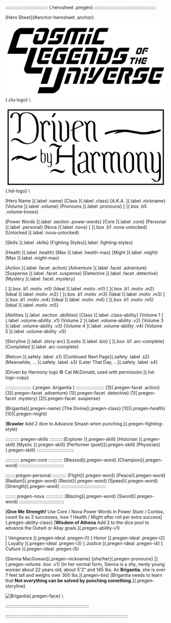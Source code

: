 ::::::::::::::::::::::::::::::::: {.herosheet .pregen} ::::::::::::::::::::::::::::::::::::::::::::::::

[Hero Sheet]{#anchor-herosheet .anchor}

![Cosmic Legends of the Universe](art/clu-logo-black-medium.png){.clu-logo} \ 

![Driven by Harmony](art/DrivenByHarmonyLogo.png){.hd-logo} \

[Hero Name                                                    ]{.label .name}
[Class          ]{.label .class}              [A.K.A.         ]{.label .nickname}
[Volume         ]{.label .volume}             [Pronouns       ]{.label .pronouns}
[               ]{.box .b5 .volume-boxes}

[Power Words                                                  ]{.label .section .power-words}
[Core           ]{.label .core}               [Personal       ]{.label .personal}
[Nova           ]{.label .nova}
[               ]{.box .b1 .nova-unlocked}    [Unlocked       ]{.label .nova-unlocked}

[Skills         ]{.label .skills}             [Fighting Styles]{.label .fighting-styles}

[Health         ]{.label .health}             [Max            ]{.label .health-max}
[Might          ]{.label .might}              [Max            ]{.label .might-max}

[Action         ]{.label .facet .action}      [Adventure      ]{.label .facet .adventure}
[Suspense       ]{.label .facet .suspense}    [Detective      ]{.label .facet .detective} 
[Mystery                                                      ]{.label .facet .mystery}

[               ]{.box .b1 .motiv .m1}        [Ideal          ]{.label .motiv .m1}
[               ]{.box .b1 .motiv .m2}        [Ideal          ]{.label .motiv .m2}
[               ]{.box .b1 .motiv .m3}        [Ideal          ]{.label .motiv .m3}
[               ]{.box .b1 .motiv .m4}        [Ideal          ]{.label .motiv .m4}
[               ]{.box .b1 .motiv .m5}        [Ideal          ]{.label .motiv .m5}

[Abilities                                                    ]{.label .section .abilities}
[Class          ]{.label .class-ability}      [Volume 1       ]{.label .volume-ability .v1}
[Volume 2       ]{.label .volume-ability .v2} [Volume 3       ]{.label .volume-ability .v3}
[Volume 4       ]{.label .volume-ability .v4} [Volume 5       ]{.label .volume-ability .v5}

[Storyline      ]{.label .story-arc}          [Looks          ]{.label .bio}
[               ]{.box .b1 .arc-complete}     [Completed      ]{.label .arc-complete}


[Retcon         ]{.safety .label .s1}     [Continued Next Page]{.safety .label .s2}
[Meanwhile, ... ]{.safety .label .s3}     [Later That Day, ...]{.safety .label .s4}

[Driven by Harmony logo &copy; Cat McDonald, used with permission.]{.hd-logo-copy}

:::::::::::::::::::: {.pregen .brigantia } ::::::::::::::::::::::
[3]{.pregen-facet .action}
[3]{.pregen-facet .adventure}
[1]{.pregen-facet .detective}
[1]{.pregen-facet .mystery}
[2]{.pregen-facet .suspense}

[Brigantia]{.pregen-name}
[The Divine]{.pregen-class}
[10]{.pregen-health}
[10]{.pregen-might}

[**Brawler** Add 2 dice to Advance Smash when punching.]{.pregen-fighting-style}

::::::::::: pregen-skills ::::::::::
[Explorer  ]{.pregen-skill}
[Historian ]{.pregen-skill}
[Mystic    ]{.pregen-skill}
[Performer (poet)]{.pregen-skill}
[Physician]{.pregen-skill}
:::::::::::::::::::::::::::::

::::::::::: pregen-core :::::::::::
[Blessed]{.pregen-word}
[Champion]{.pregen-word}
:::::::::::::::::::::::::::::::::::

::::::: pregen-personal :::::::::::
[Flight]{.pregen-word}
[Peace]{.pregen-word}
[Radiant]{.pregen-word}
[Resist]{.pregen-word}
[Speed]{.pregen-word}
[Strength]{.pregen-word}
:::::::::::::::::::::::::::::::::::

:::::::: pregen-nova ::::::::::::::
[Blazing]{.pregen-word}
[Sword]{.pregen-word}
:::::::::::::::::::::::::::::::::::

[**Give Me Strength!**
Use Core / Nova Power Words in Power Stunt / Combo, 
count 6s as 2 successes, lose 1 Health / Might after roll
per extra success]{.pregen-ability-class}
[**Wisdom of Athena**
Add 2 to the dice pool to advance the Outwit or Allay goals.]{.pregen-ability-v1}

[ Vengeance ]{.pregen-ideal .pregen-i1}
[ Honor     ]{.pregen-ideal .pregen-i2}
[ Loyalty   ]{.pregen-ideal .pregen-i3}
[ Justice   ]{.pregen-ideal .pregen-i4}
[ Culture   ]{.pregen-ideal .pregen-i5}

[Sienna MacGowan]{.pregen-nickname}
[she/her]{.pregen-pronouns}
[]{.pregen-volume .box .v1}
[In her normal form, Sienna is a shy, nerdy young
woman about 22 years old, about 5'2" and 145 lbs. 
As **Brigantia**, she is over 7 feet tall and weighs
over 300 lbs.]{.pregen-bio}
[Brigantia needs to learn that 
**Not everything can be solved by punching something.**]{.pregen-storyline}

![Brigantia](art/jeshields/brigantia_face.png){.pregen-face} \ 

:::::::::::::::::::::::::::::::::::::::::::::::::::::::::::::::::

:::::::::::::::::::::::::::::::::::::::::::::::::::::::::::::::::::::::::::::::::::::::::::::::

